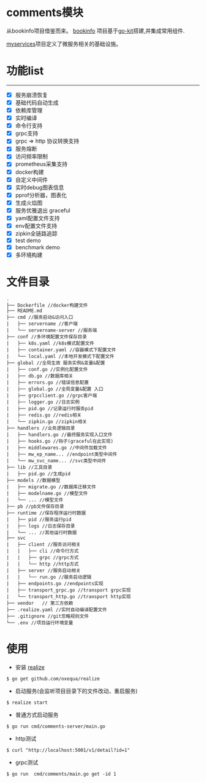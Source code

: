 # comments模块

从bookinfo项目借鉴而来。 [bookinfo](https://github.com/GxlZ/bookinfo)
项目基于[go-kit](https://github.com/go-kit/kit)搭建,并集成常用组件.  

[myservices](https://github.com/FengGeSe/myservices)项目定义了微服务相关的基础设施。

# 功能list
---
- [x] 服务崩溃恢复
- [x] 基础代码自动生成
- [x] 依赖库管理
- [x] 实时编译
- [x] 命令行支持
- [x] grpc支持
- [x] grpc => http 协议转换支持
- [x] 服务熔断
- [x] 访问频率限制
- [x] prometheus采集支持
- [x] docker构建
- [x] 自定义中间件
- [x] 实时debug图表信息
- [x] pprof分析器，图表化
- [x] 生成火焰图 
- [x] 服务优雅退出 graceful
- [x] yaml配置文件支持
- [x] env配置文件支持
- [x] zipkin全链路追踪
- [x] test demo
- [x] benchmark demo
- [x] 多环境构建

# 文件目录
```
.
├── Dockerfile //docker构建文件
├── README.md 
├── cmd //服务启动&访问入口
|   ├── servername //客户端
|   └── servername-server //服务端
├── conf //多环境配置文件保存目录
|   ├── k8s.yaml //k8s模式配置文件
|   ├── container.yaml //容器模式下配置文件
|   └── local.yaml //本地开发模式下配置文件
├── global //全局生效 服务实例&变量&配置
|   ├── conf.go //实例化配置文件
|   ├── db.go //数据库相关
|   ├── errors.go //错误信息配置
|   ├── global.go //全局变量&配置 入口
|   ├── grpcclient.go //grpc客户端
|   ├── logger.go //日志实例
|   ├── pid.go //记录运行时服务pid
|   ├── redis.go //redis相关
|   └── zipkin.go //zipkin相关
├── handlers //业务逻辑目录
|   ├── handlers.go //最终服务实现入口文件
|   ├── hooks.go //钩子(graceful在此实现)
|   ├── middlewares.go //中间件加载文件
|   ├── mw_ep_name... //endpoint类型中间件
|   └── mw_svc_name... //svc类型中间件
├── lib //工具目录
|   ├── pid.go //生成pid
├── models //数据模型
|   ├── migrate.go //数据库迁移文件
|   ├── modelname.go //模型文件
|   └── ... //模型文件
├── pb //pb文件保存目录
├── runtime //保存程序运行时数据
|   ├── pid //服务运行pid
|   ├── logs //日志保存目录
|   └── ... //其他运行时数据
├── svc
|   ├── client //服务访问相关
|   |   ├── cli //命令行方式
|   |   ├── grpc //grpc方式
|   |   └── http //http方式
|   ├── server //服务启动相关
|   |   └── run.go //服务启动逻辑
|   ├── endpoints.go //endpoints实现
|   ├── transport_grpc.go //transport grpc实现
|   └── transport_http.go //transport http实现
├── vendor   // 第三方依赖
├── .realize.yaml //实时自动编译配置文件
├── .gitignore //git忽略规则文件
└── .env //项目运行环境变量
```

# 使用
* 安装 [realize](https://github.com/oxequa/realize)
```
$ go get github.com/oxequa/realize
```
* 启动服务(会监听项目目录下的文件改动，重启服务)
```
$ realize start
```
* 普通方式启动服务
```
$ go run cmd/comments-server/main.go
```

* http测试
```
$ curl "http://localhost:5001/v1/detail?id=1"
```
* grpc测试
```
$ go run  cmd/comments/main.go get -id 1
```



